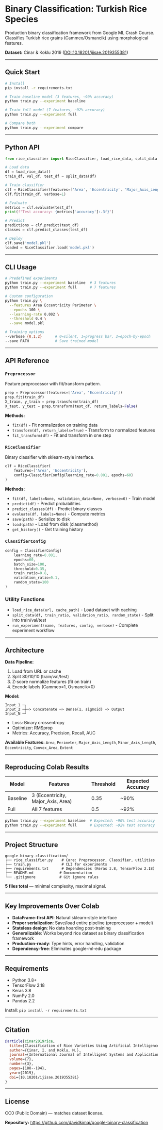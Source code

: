 # Binary Classification: Turkish Rice Species

Production binary classification framework from Google ML Crash Course. Classifies Turkish rice grains (Cammeo/Osmancik) using morphological features.

**Dataset:** Cinar & Koklu 2019 ([DOI:10.18201/ijisae.2019355381](https://doi.org/10.18201/ijisae.2019355381))

---

## Quick Start

```bash
# Install
pip install -r requirements.txt

# Train baseline model (3 features, ~90% accuracy)
python train.py --experiment baseline

# Train full model (7 features, ~92% accuracy)
python train.py --experiment full

# Compare both
python train.py --experiment compare
```

---

## Python API

```python
from rice_classifier import RiceClassifier, load_rice_data, split_data

# Load data
df = load_rice_data()
train_df, val_df, test_df = split_data(df)

# Train classifier
clf = RiceClassifier(features=['Area', 'Eccentricity', 'Major_Axis_Length'])
clf.fit(train_df, verbose=1)

# Evaluate
metrics = clf.evaluate(test_df)
print(f"Test accuracy: {metrics['accuracy']:.3f}")

# Predict
predictions = clf.predict(test_df)
classes = clf.predict_classes(test_df)

# Deploy
clf.save('model.pkl')
loaded = RiceClassifier.load('model.pkl')
```

---

## CLI Usage

```bash
# Predefined experiments
python train.py --experiment baseline  # 3 features
python train.py --experiment full      # 7 features

# Custom configuration
python train.py \
  --features Area Eccentricity Perimeter \
  --epochs 100 \
  --learning-rate 0.002 \
  --threshold 0.4 \
  --save model.pkl

# Training options
--verbose {0,1,2}      # 0=silent, 1=progress bar, 2=epoch-by-epoch
--save PATH            # Save trained model
```

---

## API Reference

### `Preprocessor`

Feature preprocessor with fit/transform pattern.

```python
prep = Preprocessor(features=['Area', 'Eccentricity'])
prep.fit(train_df)
X_train, y_train = prep.transform(train_df)
X_test, y_test = prep.transform(test_df, return_labels=False)
```

**Methods:**
- `fit(df)` - Fit normalization on training data
- `transform(df, return_labels=True)` - Transform to normalized features
- `fit_transform(df)` - Fit and transform in one step

### `RiceClassifier`

Binary classifier with sklearn-style interface.

```python
clf = RiceClassifier(
    features=['Area', 'Eccentricity'],
    config=ClassifierConfig(learning_rate=0.001, epochs=60)
)
```

**Methods:**
- `fit(df, labels=None, validation_data=None, verbose=0)` - Train model
- `predict(df)` - Predict probabilities
- `predict_classes(df)` - Predict binary classes
- `evaluate(df, labels=None)` - Compute metrics
- `save(path)` - Serialize to disk
- `load(path)` - Load from disk (classmethod)
- `get_history()` - Get training history

### `ClassifierConfig`

```python
config = ClassifierConfig(
    learning_rate=0.001,
    epochs=60,
    batch_size=100,
    threshold=0.35,
    train_ratio=0.8,
    validation_ratio=0.1,
    random_state=100
)
```

### Utility Functions

- `load_rice_data(url, cache_path)` - Load dataset with caching
- `split_data(df, train_ratio, validation_ratio, random_state)` - Split into train/val/test
- `run_experiment(name, features, config, verbose)` - Complete experiment workflow

---

## Architecture

**Data Pipeline:**
1. Load from URL or cache
2. Split 80/10/10 (train/val/test)
3. Z-score normalize features (fit on train)
4. Encode labels (Cammeo=1, Osmancik=0)

**Model:**
```
Input_1 ─┐
Input_2 ─┼─> Concatenate ─> Dense(1, sigmoid) ─> Output
Input_N ─┘
```

- Loss: Binary crossentropy
- Optimizer: RMSprop
- Metrics: Accuracy, Precision, Recall, AUC

**Available Features:**
`Area`, `Perimeter`, `Major_Axis_Length`, `Minor_Axis_Length`, `Eccentricity`, `Convex_Area`, `Extent`

---

## Reproducing Colab Results

| Model | Features | Threshold | Expected Accuracy |
|-------|----------|-----------|-------------------|
| Baseline | 3 (Eccentricity, Major_Axis, Area) | 0.35 | ~90% |
| Full | All 7 features | 0.5 | ~92% |

```bash
python train.py --experiment baseline  # Expected: ~90% test accuracy
python train.py --experiment full      # Expected: ~92% test accuracy
```

---

## Project Structure

```
google-binary-classification/
├── rice_classifier.py    # Core: Preprocessor, Classifier, utilities
├── train.py              # CLI for experiments
├── requirements.txt      # Dependencies (Keras 3.8, TensorFlow 2.18)
├── README.md            # Documentation
└── .gitignore           # Git ignore rules
```

**5 files total** — minimal complexity, maximal signal.

---

## Key Improvements Over Colab

- **DataFrame-first API**: Natural sklearn-style interface
- **Proper serialization**: Save/load entire pipeline (preprocessor + model)
- **Stateless design**: No data hoarding post-training
- **Generalizable**: Works beyond rice dataset as binary classification framework
- **Production-ready**: Type hints, error handling, validation
- **Dependency-free**: Eliminates google-ml-edu package

---

## Requirements

- Python 3.8+
- TensorFlow 2.18
- Keras 3.8
- NumPy 2.0
- Pandas 2.2

Install: `pip install -r requirements.txt`

---

## Citation

```bibtex
@article{cinar2019rice,
  title={Classification of Rice Varieties Using Artificial Intelligence Methods},
  author={Cinar, I. and Koklu, M.},
  journal={International Journal of Intelligent Systems and Applications in Engineering},
  volume={7},
  number={3},
  pages={188--194},
  year={2019},
  doi={10.18201/ijisae.2019355381}
}
```

---

## License

CC0 (Public Domain) — matches dataset license.

**Repository:** https://github.com/davidkimai/google-binary-classification
